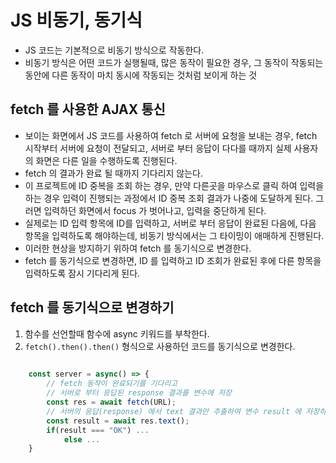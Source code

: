# JS 비동기, 동기식
- JS 코드는 기본적으로 비동기 방식으로 작동한다.
- 비동기 방식은 어떤 코드가 실행될때, 많은 동작이 필요한 경우, 그 동작이 작동되는 동안에 다른 동작이 마치 동시에 작동되는 것처럼 보이게 하는 것

## fetch 를 사용한 AJAX 통신
- 보이는 화면에서 JS 코드를 사용하여 fetch 로 서버에 요청을 보내는 경우, fetch 시작부터 서버에 요청이 전달되고, 서버로 부터 응답이 다다를 때까지 실제 사용자의 화면은 다른 일을 수행하도록 진행된다.
- fetch 의 결과가 완료 될 때까지 기다리지 않는다.
- 이 프로젝트에 ID 중복을 조회 하는 경우, 만약 다른곳을 마우스로 클릭 하여 입력을 하는 경우 입력이 진행되는 과정에서  ID 중복 조회 결과가 나중에 도달하게 된다. 그러면 입력하던 화면에서 focus 가 벗어나고, 입력을 중단하게 된다.
- 실제로는 ID 입력 항목에 ID를 입력하고, 서버로 부터 응답이 완료된 다음에, 다음 항목을 입력하도록 해야하는데, 비동기 방식에서는 그 타이밍이 애매하게 진행된다.
- 이러한 현상을 방지하기 위하여 fetch 를 동기식으로 변경한다.
- fetch 를 동기식으로 변경하면, ID 를 입력하고 ID 조회가 완료된 후에 다른 항목을 입력하도록 잠시 기다리게 된다.

## fetch 를 동기식으로 변경하기
1. 함수를 선언할때 함수에 async 키워드를 부착한다.
2. `fetch().then().then()` 형식으로 사용하던 코드를 동기식으로 변경한다.
```js
	
	const server = async() => {
		// fetch 동작이 완료되기를 기다리고
		// 서버로 부터 응답된 response 결과를 변수에 저장
		const res = await fetch(URL);
		// 서버의 응답(response) 에서 text 결과만 추출하여 변수 result 에 저장하라
		const result = await res.text();
		if(result === "OK") ...
			else ...
	}




```` 


















